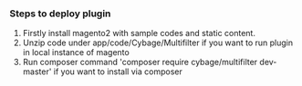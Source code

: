 ### Steps to deploy plugin ###
1) Firstly install magento2 with sample codes and static content.
2) Unzip code under app/code/Cybage/Multifilter if you want to run plugin in local instance of magento
3) Run composer command 'composer require cybage/multifilter dev-master' if you want to install via composer


